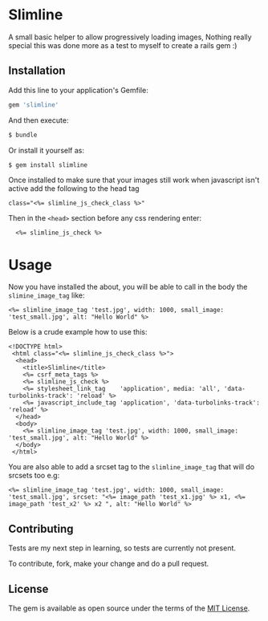 # Slimline
A small basic helper to allow progressively loading images, Nothing really special this was done more as a test to myself to create a rails gem :)

## Installation
Add this line to your application's Gemfile:

```ruby
gem 'slimline'
```

And then execute:
```bash
$ bundle
```

Or install it yourself as:
```bash
$ gem install slimline
```

Once installed to make sure that your images still work when javascript isn't active add the following to the head tag

```erb
class="<%= slimline_js_check_class %>"
```

Then in the `<head>` section before any css rendering enter:
```erb
  <%= slimline_js_check %>
```

# Usage

Now you have installed the about, you will be able to call in the body the `slimine_image_tag` like:

```erb
<%= slimline_image_tag 'test.jpg', width: 1000, small_image: 'test_small.jpg', alt: "Hello World" %>
```

Below is a crude example how to use this:
```erb
<!DOCTYPE html>
 <html class="<%= slimline_js_check_class %>">
  <head>
    <title>Slimline</title>
    <%= csrf_meta_tags %>
    <%= slimline_js_check %>
    <%= stylesheet_link_tag    'application', media: 'all', 'data-turbolinks-track': 'reload' %>
    <%= javascript_include_tag 'application', 'data-turbolinks-track': 'reload' %>
  </head>
  <body>
    <%= slimline_image_tag 'test.jpg', width: 1000, small_image: 'test_small.jpg', alt: "Hello World" %>
  </body>
 </html>
```

You are also able to add a srcset tag to the `slimline_image_tag` that will do srcsets too e.g:

```erb
<%= slimline_image_tag 'test.jpg', width: 1000, small_image: 'test_small.jpg', srcset: "<%= image_path 'test_x1.jpg' %> x1, <%= image_path 'test_x2' %> x2 ", alt: "Hello World" %>
```

## Contributing
Tests are my next step in learning, so tests are currently not present.

To contribute, fork, make your change and do a pull request.

## License
The gem is available as open source under the terms of the [MIT License](http://opensource.org/licenses/MIT).
